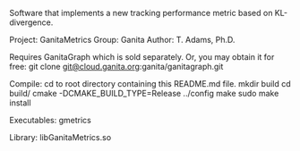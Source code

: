 Software that implements a new tracking performance metric based on KL-divergence. 

Project: GanitaMetrics Group: Ganita Author: T. Adams, Ph.D.

Requires GanitaGraph which is sold separately. Or, you may obtain it for free: git clone git@cloud.ganita.org:ganita/ganitagraph.git

Compile: cd to root directory containing this README.md file. 
mkdir build 
cd build/ 
cmake -DCMAKE_BUILD_TYPE=Release ../config 
make 
sudo make install

Executables: gmetrics

Library: libGanitaMetrics.so
